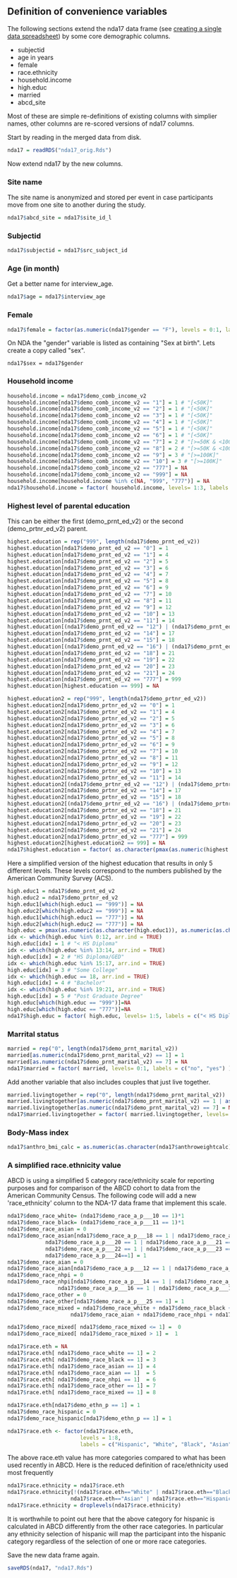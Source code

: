 ## Definition of convenience variables

The following sections extend the nda17 data frame (see [creating a single data spreadsheet](https://github.com/ABCD-STUDY/analysis-nda17#create-a-single-data-spreadsheet)) by some core demographic columns.
 - subjectid
 - age in years
 - female
 - race.ethnicity
 - household.income
 - high.educ
 - married
 - abcd_site

Most of these are simple re-definitions of existing columns with simplier names, other columns are re-scored versions of nda17 columns.

Start by reading in the merged data from disk.
```r
nda17 = readRDS("nda17_orig.Rds")
```

Now extend nda17 by the new columns.

### Site name
The site name is anonymized and stored per event in case participants move from one site to another during the study.

```r
nda17$abcd_site = nda17$site_id_l
```

### Subjectid

```r
nda17$subjectid = nda17$src_subject_id
```

### Age (in month)
Get a better name for interview_age.
```r
nda17$age = nda17$interview_age
```

### Female

```r
nda17$female = factor(as.numeric(nda17$gender == "F"), levels = 0:1, labels = c("no", "yes") ) 
```

On NDA the "gender" variable is listed as containing "Sex at birth". Lets create a copy called "sex".
```
nda17$sex = nda17$gender
```


### Household income

```r
household.income = nda17$demo_comb_income_v2
household.income[nda17$demo_comb_income_v2 == "1"] = 1 # "[<50K]"
household.income[nda17$demo_comb_income_v2 == "2"] = 1 # "[<50K]"
household.income[nda17$demo_comb_income_v2 == "3"] = 1 # "[<50K]"
household.income[nda17$demo_comb_income_v2 == "4"] = 1 # "[<50K]"
household.income[nda17$demo_comb_income_v2 == "5"] = 1 # "[<50K]"
household.income[nda17$demo_comb_income_v2 == "6"] = 1 # "[<50K]"
household.income[nda17$demo_comb_income_v2 == "7"] = 2 # "[>=50K & <100K]"
household.income[nda17$demo_comb_income_v2 == "8"] = 2 # "[>=50K & <100K]"
household.income[nda17$demo_comb_income_v2 == "9"] = 3 # "[>=100K]"
household.income[nda17$demo_comb_income_v2 == "10"] = 3 # "[>=100K]"
household.income[nda17$demo_comb_income_v2 == "777"] = NA
household.income[nda17$demo_comb_income_v2 == "999"] = NA
household.income[household.income %in% c(NA, "999", "777")] = NA
nda17$household.income = factor( household.income, levels= 1:3, labels = c("[<50K]", "[>=50K & <100K]", "[>=100K]") )
```

### Highest level of parental education
This can be either the first (demo_prnt_ed_v2) or the second (demo_prtnr_ed_v2) parent.
```r
highest.education = rep("999", length(nda17$demo_prnt_ed_v2))
highest.education[nda17$demo_prnt_ed_v2 == "0"] = 1
highest.education[nda17$demo_prnt_ed_v2 == "1"] = 4
highest.education[nda17$demo_prnt_ed_v2 == "2"] = 5
highest.education[nda17$demo_prnt_ed_v2 == "3"] = 6
highest.education[nda17$demo_prnt_ed_v2 == "4"] = 7
highest.education[nda17$demo_prnt_ed_v2 == "5"] = 8
highest.education[nda17$demo_prnt_ed_v2 == "6"] = 9
highest.education[nda17$demo_prnt_ed_v2 == "7"] = 10
highest.education[nda17$demo_prnt_ed_v2 == "8"] = 11
highest.education[nda17$demo_prnt_ed_v2 == "9"] = 12
highest.education[nda17$demo_prnt_ed_v2 == "10"] = 13
highest.education[nda17$demo_prnt_ed_v2 == "11"] = 14
highest.education[(nda17$demo_prnt_ed_v2 == "12") | (nda17$demo_prnt_ed_v2 == "13")] = 16
highest.education[nda17$demo_prnt_ed_v2 == "14"] = 17
highest.education[nda17$demo_prnt_ed_v2 == "15"] = 18
highest.education[(nda17$demo_prnt_ed_v2 == "16") | (nda17$demo_prnt_ed_v2 == "17")] = 20
highest.education[nda17$demo_prnt_ed_v2 == "18"] = 21
highest.education[nda17$demo_prnt_ed_v2 == "19"] = 22
highest.education[nda17$demo_prnt_ed_v2 == "20"] = 23
highest.education[nda17$demo_prnt_ed_v2 == "21"] = 24
highest.education[nda17$demo_prnt_ed_v2 == "777"] = 999
highest.education[highest.education == 999] = NA

highest.education2 = rep("999", length(nda17$demo_prtnr_ed_v2))
highest.education2[nda17$demo_prtnr_ed_v2 == "0"] = 1
highest.education2[nda17$demo_prtnr_ed_v2 == "1"] = 4
highest.education2[nda17$demo_prtnr_ed_v2 == "2"] = 5
highest.education2[nda17$demo_prtnr_ed_v2 == "3"] = 6
highest.education2[nda17$demo_prtnr_ed_v2 == "4"] = 7
highest.education2[nda17$demo_prtnr_ed_v2 == "5"] = 8
highest.education2[nda17$demo_prtnr_ed_v2 == "6"] = 9
highest.education2[nda17$demo_prtnr_ed_v2 == "7"] = 10
highest.education2[nda17$demo_prtnr_ed_v2 == "8"] = 11
highest.education2[nda17$demo_prtnr_ed_v2 == "9"] = 12
highest.education2[nda17$demo_prtnr_ed_v2 == "10"] = 13
highest.education2[nda17$demo_prtnr_ed_v2 == "11"] = 14
highest.education2[(nda17$demo_prtnr_ed_v2 == "12") | (nda17$demo_prtnr_ed_v2 == "13")] = 16
highest.education2[nda17$demo_prtnr_ed_v2 == "14"] = 17
highest.education2[nda17$demo_prtnr_ed_v2 == "15"] = 18
highest.education2[(nda17$demo_prtnr_ed_v2 == "16") | (nda17$demo_prtnr_ed_v2 == "17")] = 20
highest.education2[nda17$demo_prtnr_ed_v2 == "18"] = 21
highest.education2[nda17$demo_prtnr_ed_v2 == "19"] = 22
highest.education2[nda17$demo_prtnr_ed_v2 == "20"] = 23
highest.education2[nda17$demo_prtnr_ed_v2 == "21"] = 24
highest.education2[nda17$demo_prtnr_ed_v2 == "777"] = 999
highest.education2[highest.education2 == 999] = NA
nda17$highest.education = factor( as.character(pmax(as.numeric(highest.education), as.numeric(highest.education2),na.rm=T)), levels=c(9,10,11,12,13,14,15,16,17,18,20,21,22,23,24), labels=c("9", "10", "11", "12", "13", "14", "15", "16", "17", "18", "20", "21", "22", "23", "24") )
```

Here a simplified version of the highest education that results in only 5 different levels. These levels correspond to the numbers published by the American Community Survey (ACS). 
```r
high.educ1 = nda17$demo_prnt_ed_v2
high.educ2 = nda17$demo_prtnr_ed_v2
high.educ1[which(high.educ1 == "999")] = NA
high.educ2[which(high.educ2 == "999")] = NA
high.educ1[which(high.educ1 == "777")] = NA
high.educ2[which(high.educ2 == "777")] = NA
high.educ = pmax(as.numeric(as.character(high.educ1)), as.numeric(as.character(high.educ2)), na.rm=T)
idx <- which(high.educ %in% 0:12, arr.ind = TRUE)
high.educ[idx] = 1 # "< HS Diploma"
idx <- which(high.educ %in% 13:14, arr.ind = TRUE)
high.educ[idx] = 2 # "HS Diploma/GED"
idx <- which(high.educ %in% 15:17, arr.ind = TRUE)
high.educ[idx] = 3 # "Some College"
idx <- which(high.educ == 18, arr.ind = TRUE)
high.educ[idx] = 4 # "Bachelor"
idx <- which(high.educ %in% 19:21, arr.ind = TRUE)
high.educ[idx] = 5 # "Post Graduate Degree"
high.educ[which(high.educ == "999")]=NA
high.educ[which(high.educ == "777")]=NA
nda17$high.educ = factor( high.educ, levels= 1:5, labels = c("< HS Diploma","HS Diploma/GED","Some College","Bachelor","Post Graduate Degree") )
```

### Marrital status

```r
married = rep("0", length(nda17$demo_prnt_marital_v2))
married[as.numeric(nda17$demo_prnt_marital_v2) == 1] = 1
married[as.numeric(nda17$demo_prnt_marital_v2) == 7] = NA
nda17$married = factor( married, levels= 0:1, labels = c("no", "yes") )
```
Add another variable that also includes couples that just live together. 
```r
married.livingtogether = rep("0", length(nda17$demo_prnt_marital_v2))
married.livingtogether[as.numeric(nda17$demo_prnt_marital_v2) == 1 | as.numeric(nda17$demo_prnt_marital_v2) == 6] = 1
married.livingtogether[as.numeric(nda17$demo_prnt_marital_v2) == 7] = NA
nda17$married.livingtogether = factor( married.livingtogether, levels= 0:1, labels = c("no", "yes") )
```


### Body-Mass index

```r
nda17$anthro_bmi_calc = as.numeric(as.character(nda17$anthroweightcalc)) / as.numeric(as.character(nda17$anthroheightcalc))^2 * 703
```

### A simplified race.ethnicity value

ABCD is using a simplified 5 category race/ethnicity scale for reporting purposes and for comparison of the ABCD cohort to data from the American Community Census. The following code will add a new 'race_ethnicity' column to the NDA-17 data frame that implement this scale.

```r
nda17$demo_race_white= (nda17$demo_race_a_p___10 == 1)*1
nda17$demo_race_black= (nda17$demo_race_a_p___11 == 1)*1
nda17$demo_race_asian = 0
nda17$demo_race_asian[nda17$demo_race_a_p___18 == 1 | nda17$demo_race_a_p___19 == 1 | 
			nda17$demo_race_a_p___20 == 1 | nda17$demo_race_a_p___21 == 1 | 
			nda17$demo_race_a_p___22 == 1 | nda17$demo_race_a_p___23 == 1 |
		    nda17$demo_race_a_p___24==1] = 1
nda17$demo_race_aian = 0
nda17$demo_race_aian[nda17$demo_race_a_p___12 == 1 | nda17$demo_race_a_p___13 == 1] = 1
nda17$demo_race_nhpi = 0
nda17$demo_race_nhpi[nda17$demo_race_a_p___14 == 1 | nda17$demo_race_a_p___15 == 1 | 
				nda17$demo_race_a_p___16 == 1 | nda17$demo_race_a_p___17 == 1] = 1
nda17$demo_race_other = 0
nda17$demo_race_other[nda17$demo_race_a_p___25 == 1] = 1
nda17$demo_race_mixed = nda17$demo_race_white + nda17$demo_race_black + nda17$demo_race_asian + 
					nda17$demo_race_aian + nda17$demo_race_nhpi + nda17$demo_race_other

nda17$demo_race_mixed[ nda17$demo_race_mixed <= 1] =  0
nda17$demo_race_mixed[ nda17$demo_race_mixed > 1] =  1

nda17$race.eth = NA
nda17$race.eth[ nda17$demo_race_white == 1] = 2
nda17$race.eth[ nda17$demo_race_black == 1] = 3
nda17$race.eth[ nda17$demo_race_asian == 1] = 4
nda17$race.eth[ nda17$demo_race_aian == 1]  = 5
nda17$race.eth[ nda17$demo_race_nhpi == 1]  = 6
nda17$race.eth[ nda17$demo_race_other == 1] = 7
nda17$race.eth[ nda17$demo_race_mixed == 1] = 8

nda17$race.eth[nda17$demo_ethn_p == 1] = 1
nda17$demo_race_hispanic = 0
nda17$demo_race_hispanic[nda17$demo_ethn_p == 1] = 1

nda17$race.eth <- factor(nda17$race.eth,
                       levels = 1:8,
                       labels = c("Hispanic", "White", "Black", "Asian", "AIAN", "NHPI", "Other", "Mixed") ) 
```
The above race.eth value has more categories compared to what has been used recently in ABCD. Here is the reduced definition of race/ethnicity used most frequently
```r
nda17$race.ethnicity = nda17$race.eth
nda17$race.ethnicity[!(nda17$race.eth=="White" | nda17$race.eth=="Black" |
					nda17$race.eth=="Asian" | nda17$race.eth=="Hispanic")] = "Other"
nda17$race.ethnicity = droplevels(nda17$race.ethnicity)
```

It is worthwhile to point out here that the above category for hispanic is calculated in ABCD differently from the other race categories. In particular any ethnicity selection of hispanic will map the participant into the hispanic category regardless of the selection of one or more race categories.

Save the new data frame again.
```r
saveRDS(nda17, "nda17.Rds")
```
